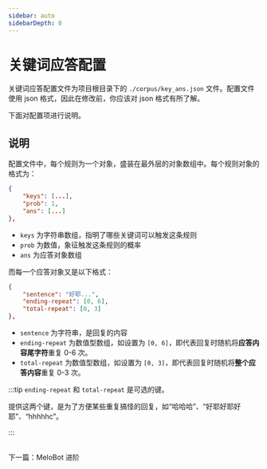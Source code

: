 ```yaml
---
sidebar: auto
sidebarDepth: 0
---
```



# 关键词应答配置

关键词应答配置文件为项目根目录下的 `./corpus/key_ans.json` 文件。配置文件使用 json 格式，因此在修改前，你应该对 json 格式有所了解。

下面对配置项进行说明。

## 说明
配置文件中，每个规则为一个对象，盛装在最外层的对象数组中。每个规则对象的格式为：

```json
{
    "keys": [...],
    "prob": 1,
    "ans": [...]
},
```

- `keys` 为字符串数组，指明了哪些关键词可以触发这条规则
- `prob` 为数值，象征触发这条规则的概率
- `ans` 为应答对象数组

而每一个应答对象又是以下格式：

```json
{
    "sentence": "好耶...", 
    "ending-repeat": [0, 6],
    "total-repeat": [0, 3]
},
```

- `sentence` 为字符串，是回复的内容
- `ending-repeat` 为数值型数组，如设置为 `[0, 6]`，即代表回复时随机将**应答内容尾字符**重复 0-6 次。
- `total-repeat` 为数值型数组，如设置为 `[0, 3]`，即代表回复时随机将**整个应答内容**重复 0-3 次。

:::tip
`ending-repeat` 和 `total-repeat` 是可选的键。

提供这两个键，是为了方便某些重复搞怪的回复，如“哈哈哈”、“好耶好耶好耶”、“hhhhhc”。

:::

<br>
下一篇：<a :href="$withBase('/advanced')">MeloBot 进阶</a>

